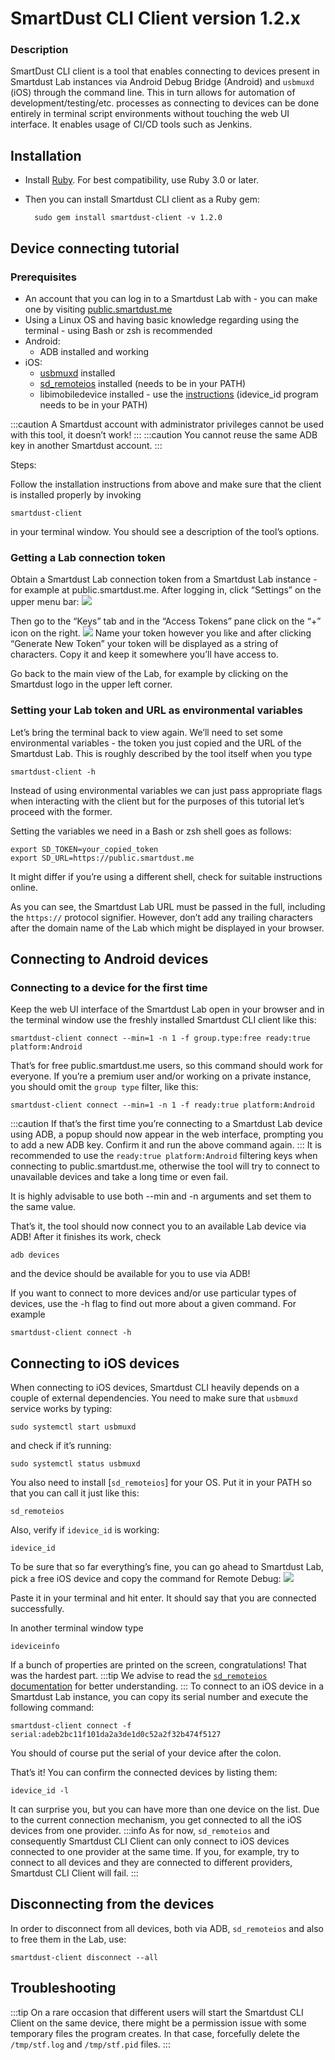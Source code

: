 # SmartDust CLI Client version 1.2.x

### Description

SmartDust CLI client is a tool that enables connecting to devices present in Smartdust Lab instances via Android Debug Bridge (Android) and `usbmuxd` (iOS) through the command line.
This in turn allows for automation of development/testing/etc. processes as connecting to devices can be done entirely in terminal script environments without touching the web UI interface.
It enables usage of CI/CD tools such as Jenkins.

## Installation
- Install [Ruby](https://www.ruby-lang.org/en/downloads/). For best compatibility, use Ruby 3.0 or later.
- Then you can install Smartdust CLI client as a Ruby gem:

        sudo gem install smartdust-client -v 1.2.0

## Device connecting tutorial

### Prerequisites

- An account that you can log in to a Smartdust Lab with - you can make one by visiting [public.smartdust.me](https://public.smartdust.me)
- Using a Linux OS and having basic knowledge regarding using the terminal - using Bash or zsh is recommended
- Android:
  - ADB installed and working
- iOS:
  - [usbmuxd](https://github.com/libimobiledevice/usbmuxd) installed
  - [sd_remoteios](sd_remoteios.md) installed (needs to be in your PATH)
  - libimobiledevice installed - use the [instructions](libimobiledevice.md) (idevice_id program needs to be in your PATH)

:::caution
A Smartdust account with administrator privileges cannot be used with this tool, it doesn’t work!
:::
:::caution
You cannot reuse the same ADB key in another Smartdust account.
:::

Steps:

Follow the installation instructions from above and make sure that the client is installed properly by invoking

    smartdust-client
in your terminal window. You should see a description of the tool’s options.

### Getting a Lab connection token
Obtain a Smartdust Lab connection token from a Smartdust Lab instance - for example at public.smartdust.me.
After logging in, click “Settings” on the upper menu bar:
![](/cli-client/upper-menu-settings.png)

Then go to the “Keys” tab and in the “Access Tokens” pane click on the “+” icon on the right.
![](/cli-client/access-token-settings.png)
Name your token however you like and after clicking “Generate New Token” your token will be displayed as a string of characters.
Copy it and keep it somewhere you’ll have access to.

Go back to the main view of the Lab, for example by clicking on the Smartdust logo in the upper left corner.

### Setting your Lab token and URL as environmental variables
Let’s bring the terminal back to view again. We’ll need to set some environmental variables - the token you just copied and the URL of the Smartdust Lab.
This is roughly described by the tool itself when you type

    smartdust-client -h

Instead of using environmental variables we can just pass appropriate flags when interacting with the client but for the purposes of this tutorial let’s proceed with the former.

Setting the variables we need in a Bash or zsh shell goes as follows:

    export SD_TOKEN=your_copied_token
    export SD_URL=https://public.smartdust.me

It might differ if you’re using a different shell, check for suitable instructions online.

As you can see, the Smartdust Lab URL must be passed in the full, including the `https://` protocol signifier.
However, don’t add any trailing characters after the domain name of the Lab which might be displayed in your browser.

## Connecting to Android devices

### Connecting to a device for the first time

Keep the web UI interface of the Smartdust Lab open in your browser and in the terminal window use the freshly installed Smartdust CLI client like this:

    smartdust-client connect --min=1 -n 1 -f group.type:free ready:true platform:Android
That’s for free public.smartdust.me users, so this command should work for everyone. If you’re a premium user and/or working on a private instance, you should omit the `group type` filter, like this:

    smartdust-client connect --min=1 -n 1 -f ready:true platform:Android
:::caution
If that’s the first time you’re connecting to a Smartdust Lab device using ADB, a popup should now appear in the web interface, prompting you to add a new ADB key. Confirm it and run the above command again.
:::
It is recommended to use the `ready:true platform:Android` filtering keys when connecting to public.smartdust.me, otherwise the tool will try to connect to unavailable devices and take a long time or even fail.

It is highly advisable to use both --min and -n arguments and set them to the same value.

That’s it, the tool should now connect you to an available Lab device via ADB! After it finishes its work, check

    adb devices
and the device should be available for you to use via ADB!

If you want to connect to more devices and/or use particular types of devices, use the -h flag to find out more about a given command. For example

    smartdust-client connect -h

## Connecting to iOS devices

When connecting to iOS devices, Smartdust CLI heavily depends on a couple of external dependencies.
You need to make sure that `usbmuxd` service works by typing:

    sudo systemctl start usbmuxd
and check if it’s running:

    sudo systemctl status usbmuxd
You also need to install [`sd_remoteios`] for your OS.
Put it in your PATH so that you can call it just like this:

    sd_remoteios
Also, verify if `idevice_id` is working:

    idevice_id
To be sure that so far everything’s fine, you can go ahead to Smartdust Lab, pick a free iOS device and copy the command for Remote Debug:
![](/cli-client/remote-debug.png)

Paste it in your terminal and hit enter. It should say that you are connected successfully.

In another terminal window type

    ideviceinfo
If a bunch of properties are printed on the screen, congratulations! That was the hardest part.
:::tip
We advise to read the [`sd_remoteios` documentation](sd_remoteios.md) for better understanding.
:::
To connect to an iOS device in a Smartdust Lab instance, you can copy its serial number and execute the following command:

    smartdust-client connect -f serial:adeb2bc11f101da2a3de1d0c52a2f32b474f5127
You should of course put the serial of your device after the colon.

That’s it! You can confirm the connected devices by listing them:

    idevice_id -l
It can surprise you, but you can have more than one device on the list. Due to the current connection mechanism, you get connected to all the iOS devices from one provider.
:::info
As for now, `sd_remoteios` and consequently Smartdust CLI Client can only connect to iOS devices connected to one provider at the same time.
If you, for example, try to connect to all devices and they are connected to different providers, Smartdust CLI Client will fail.
:::
## Disconnecting from the devices

In order to disconnect from all devices, both via ADB, `sd_remoteios` and also to free them in the Lab, use:

    smartdust-client disconnect --all

## Troubleshooting
:::tip
On a rare occasion that different users will start the Smartdust CLI Client on the same device, there might be a permission issue with some temporary files the program creates.
In that case, forcefully delete the `/tmp/stf.log` and `/tmp/stf.pid` files.
:::
